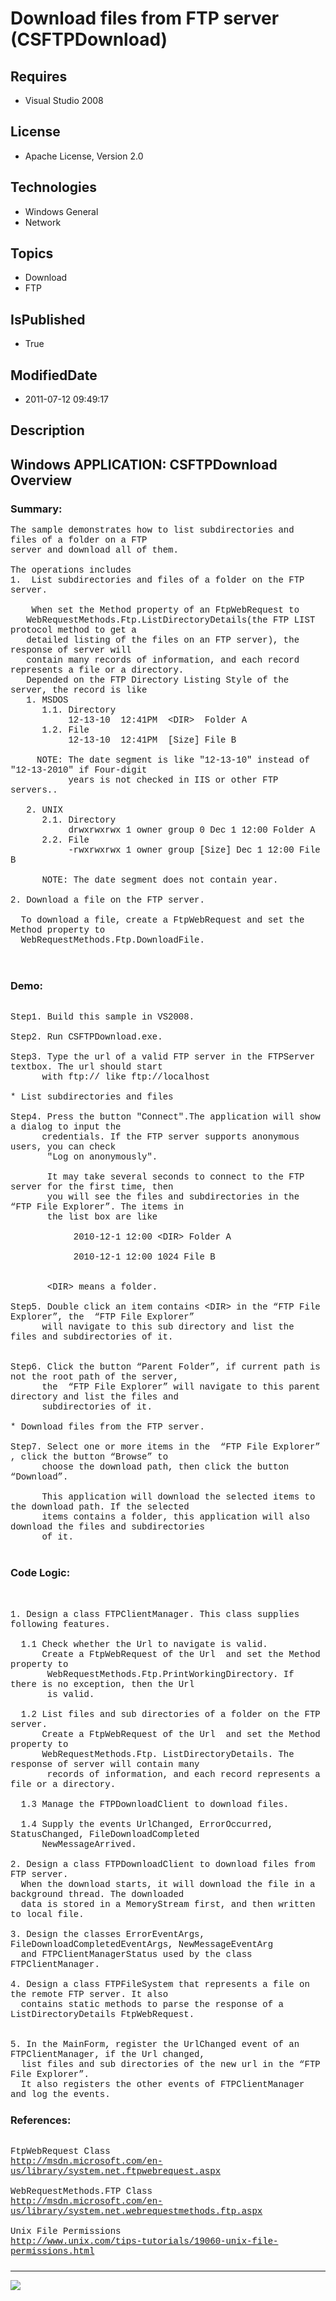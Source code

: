 # Download files from FTP server (CSFTPDownload)
## Requires
* Visual Studio 2008
## License
* Apache License, Version 2.0
## Technologies
* Windows General
* Network
## Topics
* Download
* FTP
## IsPublished
* True
## ModifiedDate
* 2011-07-12 09:49:17
## Description

<p style="font-family:Courier New"></p>
<h2>Windows APPLICATION: CSFTPDownload Overview </h2>
<p style="font-family:Courier New"></p>
<h3>Summary:</h3>
<p style="font-family:Courier New">The sample demonstrates how to list subdirectories and files of a folder on a FTP
<br>
server and download all of them.<br>
<br>
The operations includes<br>
1. &nbsp;List subdirectories and files of a folder on the FTP server.<br>
&nbsp; &nbsp;<br>
&nbsp;&nbsp;&nbsp;&nbsp;When set the Method property of an FtpWebRequest to <br>
&nbsp; &nbsp;WebRequestMethods.Ftp.ListDirectoryDetails(the FTP LIST protocol method to get a
<br>
&nbsp; &nbsp;detailed listing of the files on an FTP server), the response of server will
<br>
&nbsp; &nbsp;contain many records of information, and each record represents a file or a directory.
<br>
&nbsp; &nbsp;Depended on the FTP Directory Listing Style of the server, the record is like
<br>
&nbsp; &nbsp;1. MSDOS<br>
&nbsp; &nbsp; &nbsp; 1.1. Directory<br>
&nbsp; &nbsp; &nbsp; &nbsp; &nbsp; &nbsp;12-13-10 &nbsp;12:41PM &nbsp;&lt;DIR&gt; &nbsp;Folder A<br>
&nbsp; &nbsp; &nbsp; 1.2. File<br>
&nbsp; &nbsp; &nbsp; &nbsp; &nbsp; &nbsp;12-13-10 &nbsp;12:41PM &nbsp;[Size] File B &nbsp;<br>
&nbsp; &nbsp; &nbsp; &nbsp; &nbsp; &nbsp;<br>
&nbsp; &nbsp; &nbsp;NOTE: The date segment is like &quot;12-13-10&quot; instead of &quot;12-13-2010&quot; if Four-digit<br>
&nbsp; &nbsp; &nbsp; &nbsp; &nbsp; &nbsp;years is not checked in IIS or other FTP servers..<br>
&nbsp; &nbsp; &nbsp; &nbsp; &nbsp; <br>
&nbsp; &nbsp;2. UNIX<br>
&nbsp; &nbsp; &nbsp; 2.1. Directory<br>
&nbsp; &nbsp; &nbsp; &nbsp; &nbsp; &nbsp;drwxrwxrwx 1 owner group 0 Dec 1 12:00 Folder A<br>
&nbsp; &nbsp; &nbsp; 2.2. File<br>
&nbsp; &nbsp; &nbsp; &nbsp; &nbsp; &nbsp;-rwxrwxrwx 1 owner group [Size] Dec 1 12:00 File B<br>
&nbsp; &nbsp; <br>
&nbsp; &nbsp; &nbsp; NOTE: The date segment does not contain year.<br>
<br>
2. Download a file on the FTP server. <br>
&nbsp; <br>
&nbsp; To download a file, create a FtpWebRequest and set the Method property to <br>
&nbsp; WebRequestMethods.Ftp.DownloadFile. <br>
<br>
<br>
</p>
<h3>Demo:</h3>
<p style="font-family:Courier New"><br>
Step1. Build this sample in VS2008.<br>
<br>
Step2. Run CSFTPDownload.exe.<br>
<br>
Step3. Type the url of a valid FTP server in the FTPServer textbox. The url should start<br>
&nbsp; &nbsp; &nbsp; with ftp:// like ftp://localhost <br>
<br>
* List subdirectories and files<br>
<br>
Step4. Press the button &quot;Connect&quot;.The application will show a dialog to input the
<br>
&nbsp; &nbsp; &nbsp; credentials. If the FTP server supports anonymous users, you can check
<br>
&nbsp;&nbsp;&nbsp;&nbsp; &nbsp; &quot;Log on anonymously&quot;.<br>
<br>
&nbsp;&nbsp;&nbsp;&nbsp; &nbsp; It may take several seconds to connect to the FTP server for the first time, then
<br>
&nbsp;&nbsp;&nbsp;&nbsp; &nbsp; you will see the files and subdirectories in the “FTP File Explorer”. The items in<br>
&nbsp;&nbsp;&nbsp;&nbsp; &nbsp; the list box are like <br>
<br>
&nbsp;&nbsp;&nbsp;&nbsp;&nbsp;&nbsp;&nbsp;&nbsp;&nbsp;&nbsp;&nbsp;&nbsp;2010-12-1 12:00 &lt;DIR&gt; Folder A<br>
<br>
&nbsp;&nbsp;&nbsp;&nbsp;&nbsp;&nbsp;&nbsp;&nbsp;&nbsp;&nbsp;&nbsp;&nbsp;2010-12-1 12:00 1024 File B<br>
<br>
<br>
&nbsp;&nbsp;&nbsp;&nbsp; &nbsp; &lt;DIR&gt; means a folder.<br>
<br>
Step5. Double click an item contains &lt;DIR&gt; in the “FTP File Explorer”, the &nbsp;“FTP File Explorer”<br>
&nbsp; &nbsp; &nbsp; will navigate to this sub directory and list the files and subdirectories of it.<br>
<br>
<br>
Step6. Click the button “Parent Folder”, if current path is not the root path of the server,
<br>
&nbsp; &nbsp; &nbsp; the &nbsp;“FTP File Explorer” will navigate to this parent directory and list the files and<br>
&nbsp; &nbsp; &nbsp; subdirectories of it.<br>
<br>
* Download files from the FTP server. <br>
<br>
Step7. Select one or more items in the &nbsp;“FTP File Explorer” , click the button “Browse” to
<br>
&nbsp; &nbsp; &nbsp; choose the download path, then click the button “Download”.<br>
<br>
&nbsp; &nbsp; &nbsp; This application will download the selected items to the download path. If the selected<br>
&nbsp; &nbsp; &nbsp; items contains a folder, this application will also download the files and subdirectories<br>
&nbsp; &nbsp; &nbsp; of it.<br>
<br>
</p>
<h3>Code Logic:</h3>
<p style="font-family:Courier New"><br>
<br>
1. Design a class FTPClientManager. This class supplies following features.<br>
<br>
&nbsp; 1.1 Check whether the Url to navigate is valid.<br>
&nbsp; &nbsp; &nbsp; Create a FtpWebRequest of the Url &nbsp;and set the Method property to
<br>
&nbsp;&nbsp;&nbsp;&nbsp; &nbsp; WebRequestMethods.Ftp.PrintWorkingDirectory. If there is no exception, then the Url
<br>
&nbsp;&nbsp;&nbsp;&nbsp; &nbsp; is valid.<br>
<br>
&nbsp; 1.2 List files and sub directories of a folder on the FTP server.<br>
&nbsp; &nbsp; &nbsp; Create a FtpWebRequest of the Url &nbsp;and set the Method property to
<br>
&nbsp; &nbsp; &nbsp; WebRequestMethods.Ftp. ListDirectoryDetails. The response of server will contain many
<br>
&nbsp;&nbsp;&nbsp;&nbsp; &nbsp; records of information, and each record represents a file or a directory.
<br>
<br>
&nbsp; 1.3 Manage the FTPDownloadClient to download files. &nbsp; <br>
<br>
&nbsp; 1.4 Supply the events UrlChanged, ErrorOccurred, StatusChanged, FileDownloadCompleted<br>
&nbsp; &nbsp; &nbsp; NewMessageArrived.<br>
<br>
2. Design a class FTPDownloadClient to download files from FTP server.<br>
&nbsp; When the download starts, it will download the file in a background thread. The downloaded
<br>
&nbsp; data is stored in a MemoryStream first, and then written to local file.<br>
<br>
3. Design the classes ErrorEventArgs, FileDownloadCompletedEventArgs, NewMessageEventArg<br>
&nbsp; and FTPClientManagerStatus used by the class FTPClientManager.<br>
<br>
4. Design a class FTPFileSystem that represents a file on the remote FTP server. It also<br>
&nbsp; contains static methods to parse the response of a ListDirectoryDetails FtpWebRequest.<br>
<br>
&nbsp;&nbsp;&nbsp;&nbsp; &nbsp; <br>
5. In the MainForm, register the UrlChanged event of an FTPClientManager, if the Url changed,
<br>
&nbsp; list files and sub directories of the new url in the “FTP File Explorer”. <br>
&nbsp; It also registers the other events of FTPClientManager and log the events.
<br>
</p>
<h3>References:</h3>
<p style="font-family:Courier New"><br>
FtpWebRequest Class<br>
<a target="_blank" href="http://msdn.microsoft.com/en-us/library/system.net.ftpwebrequest.aspx">http://msdn.microsoft.com/en-us/library/system.net.ftpwebrequest.aspx</a><br>
<br>
WebRequestMethods.FTP Class<br>
<a target="_blank" href="http://msdn.microsoft.com/en-us/library/system.net.webrequestmethods.ftp.aspx">http://msdn.microsoft.com/en-us/library/system.net.webrequestmethods.ftp.aspx</a><br>
<br>
Unix File Permissions<br>
<a target="_blank" href="http://www.unix.com/tips-tutorials/19060-unix-file-permissions.html">http://www.unix.com/tips-tutorials/19060-unix-file-permissions.html</a><br>
</p>
<h3></h3>
<p style="font-family:Courier New"></p>
<hr>
<div><a href="http://go.microsoft.com/?linkid=9759640" style="margin-top:3px"><img src="http://bit.ly/onecodelogo">
</a></div>
